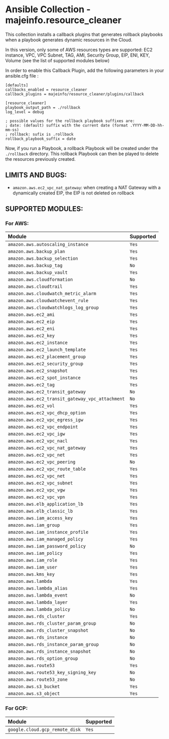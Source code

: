 # Ansible Collection - majeinfo.resource_cleaner

This collection installs a callback plugins that generates 
rollback playbooks when a playbook generates dynamic resources in the Cloud.

In this version, only some of AWS resources types are supported:
EC2 instance, VPC, VPC Subnet, TAG, AMI, Security Group, EIP, ENI, KEY, Volume
(see the list of supported modules below)

In order to enable this Callback Plugin, add the following parameters
in your ansible.cfg file :

```
[defaults]
callbacks_enabled = resource_cleaner
callback_plugins = majeinfo/resource_cleaner/plugins/callback

[resource_cleaner]
playbook_output_path = ./rollback
log_level = debug

; possible values for the rollback playbook suffixes are:
; date: (default) suffix with the current date (format .YYYY-MM-DD-hh-mm-ss)
; rollback: sufix is .rollback
rollback_playbook_suffix = date

```

Now, if you run a Playbook, a rollback Playbook will be created
under the `./rollback` directory. This rollback Playbook can then be
played to delete the resources previously created.

## LIMITS AND BUGS:

- `amazon.aws.ec2_vpc_nat_gateway`: 
  when creating a NAT Gateway with a dynamically created EIP, the EIP is not deleted on rollback

## SUPPORTED MODULES:

### For AWS:

| Module | Supported |
| :--- |:----------|
| ```amazon.aws.autoscaling_instance``` | ```Yes``` |
| ```amazon.aws.backup_plan``` | ```Yes``` |
| ```amazon.aws.backup_selection``` | ```Yes``` |
| ```amazon.aws.backup_tag``` | ```No```  |
| ```amazon.aws.backup_vault``` | ```Yes``` |
| ```amazon.aws.cloudformation``` | ```No```  |
| ```amazon.aws.cloudtrail``` | ```Yes``` |
| ```amazon.aws.cloudwatch_metric_alarm``` | ```Yes``` |
| ```amazon.aws.cloudwatchevent_rule``` | ```Yes``` |
| ```amazon.aws.cloudwatchlogs_log_group``` | ```Yes``` |
| ```amazon.aws.ec2_ami``` | ```Yes``` |
| ```amazon.aws.ec2_eip``` | ```Yes``` |
| ```amazon.aws.ec2_eni``` | ```Yes``` |
| ```amazon.aws.ec2_key``` | ```Yes``` |
| ```amazon.aws.ec2_instance``` | ```Yes``` |
| ```amazon.aws.ec2_launch_template``` | ```Yes``` |
| ```amazon.aws.ec2_placement_group``` | ```Yes``` |
| ```amazon.aws.ec2_security_group``` | ```Yes``` |
| ```amazon.aws.ec2_snapshot``` | ```Yes``` |
| ```amazon.aws.ec2_spot_instance``` | ```Yes``` |
| ```amazon.aws.ec2_tag``` | ```Yes``` |
| ```amazon.aws.ec2_transit_gateway``` | ```No```  |
| ```amazon.aws.ec2_transit_gateway_vpc_attachment``` | ```No```  |
| ```amazon.aws.ec2_vol``` | ```Yes``` |
| ```amazon.aws.ec2_vpc_dhcp_option``` | ```Yes``` |
| ```amazon.aws.ec2_vpc_egress_igw``` | ```Yes``` |
| ```amazon.aws.ec2_vpc_endpoint``` | ```Yes``` |
| ```amazon.aws.ec2_vpc_igw``` | ```Yes``` |
| ```amazon.aws.ec2_vpc_nacl``` | ```Yes``` |
| ```amazon.aws.ec2_vpc_nat_gateway``` | ```Yes``` |
| ```amazon.aws.ec2_vpc_net``` | ```Yes``` |
| ```amazon.aws.ec2_vpc_peering``` | ```No```  |
| ```amazon.aws.ec2_vpc_route_table``` | ```Yes``` |
| ```amazon.aws.ec2_vpc_net``` | ```Yes``` |
| ```amazon.aws.ec2_vpc_subnet``` | ```Yes``` |
| ```amazon.aws.ec2_vpc_vgw``` | ```Yes``` |
| ```amazon.aws.ec2_vpc_vpn``` | ```Yes``` |
| ```amazon.aws.elb_application_lb``` | ```Yes``` |
| ```amazon.aws.elb_classic_lb``` | ```Yes``` |
| ```amazon.aws.iam_access_key``` | ```Yes``` |
| ```amazon.aws.iam_group``` | ```Yes``` |
| ```amazon.aws.iam_instance_profile``` | ```Yes``` |
| ```amazon.aws.iam_managed_policy``` | ```Yes``` |
| ```amazon.aws.iam_password_policy``` | ```No```  |
| ```amazon.aws.iam_policy``` | ```Yes``` |
| ```amazon.aws.iam_role``` | ```Yes``` |
| ```amazon.aws.iam_user``` | ```Yes``` |
| ```amazon.aws.kms_key``` | ```Yes``` |
| ```amazon.aws.lambda``` | ```Yes``` |
| ```amazon.aws.lambda_alias``` | ```Yes``` |
| ```amazon.aws.lambda_event``` | ```No```  |
| ```amazon.aws.lambda_layer``` | ```Yes``` |
| ```amazon.aws.lambda_policy``` | ```No```  |
| ```amazon.aws.rds_cluster``` | ```Yes``` |
| ```amazon.aws.rds_cluster_param_group``` | ```No```  |
| ```amazon.aws.rds_cluster_snapshot``` | ```No```  |
| ```amazon.aws.rds_instance``` | ```No```  |
| ```amazon.aws.rds_instance_param_group``` | ```No```  |
| ```amazon.aws.rds_instance_snapshot``` | ```No```  |
| ```amazon.aws.rds_option_group``` | ```No```  |
| ```amazon.aws.route53``` | ```Yes``` |
| ```amazon.aws.route53_key_signing_key``` | ```No```  |
| ```amazon.aws.route53_zone``` | ```No```  |
| ```amazon.aws.s3_bucket``` | ```Yes``` |
| ```amazon.aws.s3_object``` | ```Yes``` |

### For GCP:

| Module | Supported |
| :--- |:----------|
| ```google.cloud.gcp_remote_disk``` | ```Yes``` |


